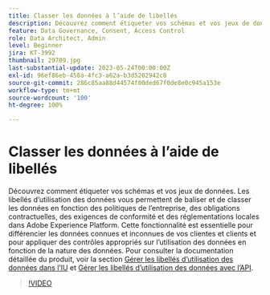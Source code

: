 ```yaml
---
title: Classer les données à l’aide de libellés
description: Découvrez comment étiqueter vos schémas et vos jeux de données.
feature: Data Governance, Consent, Access Control
role: Data Architect, Admin
level: Beginner
jira: KT-3992
thumbnail: 29709.jpg
last-substantial-update: 2023-05-24T00:00:00Z
exl-id: 96ef86eb-458a-4fc3-a62a-b3d5202942c8
source-git-commit: 286c85aa88d44574f00ded67f0de8e0c945a153e
workflow-type: tm+mt
source-wordcount: '100'
ht-degree: 100%

---
```


# Classer les données à l’aide de libellés

Découvrez comment étiqueter vos schémas et vos jeux de données. Les libellés d’utilisation des données vous permettent de baliser et de classer les données en fonction des politiques de l’entreprise, des obligations contractuelles, des exigences de conformité et des réglementations locales dans Adobe Experience Platform. Cette fonctionnalité est essentielle pour différencier les données connues et inconnues de vos clientes et clients et pour appliquer des contrôles appropriés sur l’utilisation des données en fonction de la nature des données. Pour consulter la documentation détaillée du produit, voir la section [Gérer les libellés d’utilisation des données dans l’IU](https://experienceleague.adobe.com/docs/experience-platform/data-governance/labels/user-guide.html?lang=fr) et [Gérer les libellés d’utilisation des données avec l’API](https://experienceleague.adobe.com/docs/experience-platform/data-governance/labels/dataset-api.html?lang=fr).

>[!VIDEO](https://video.tv.adobe.com/v/29709?learn=on&enablevpops)
